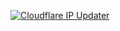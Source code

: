[![Cloudflare IP Updater](https://github.com/ertugrulturan/Mikrotik-Cloudflare-Adresslist/actions/workflows/main.yml/badge.svg?branch=main)](https://github.com/ertugrulturan/Mikrotik-Cloudflare-Adresslist/actions/workflows/main.yml)
